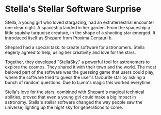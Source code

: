 # Stella's Stellar Software Surprise


Stella, a young girl who loved stargazing, had an extraterrestrial encounter one clear 
night. A spaceship landed in her garden. From the spaceship a little squishy turquoise creature, in the 
shape of a shooting star emerged. 
It introduced itself as Shepard from Proxima Centauri b.


Shepard had a special task: to create software for astronomers. Stella eagerly 
agreed to help, using her creativity and love for the stars.

Together, they developed "StellaSky," a powerful tool for astronomers to explore
the cosmos. They shared it with their town and the world. The most beloved part of 
the software was the guessing game that users could play, where the software tried to 
guess the user's favourite star by asking a bunch of random questions. Due to Lumo's 
magic this worked everytime.


Stella's love for the stars, combined with Shepard's magical technical abilities, proved that even a 
young girl could make a big impact in astronomy. Stella's stellar software 
changed the way people saw the universe, lighting up the night sky for 
generations to come.
